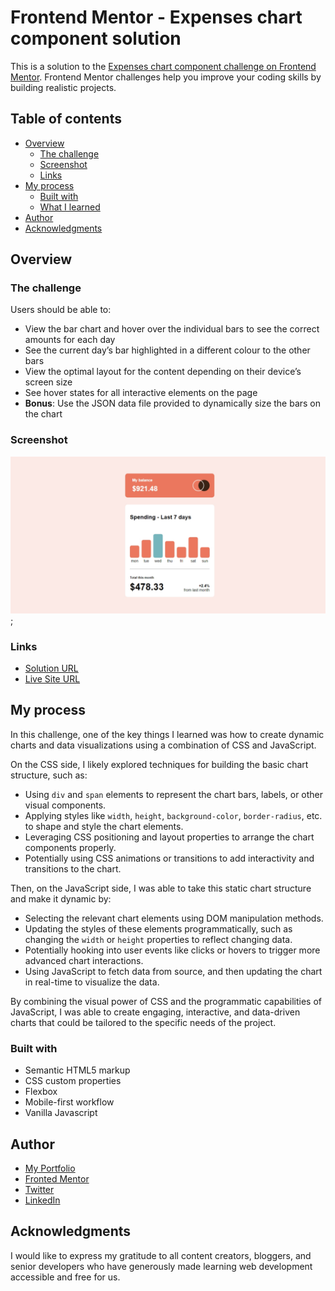 # Frontend Mentor - Expenses chart component solution

This is a solution to the [Expenses chart component challenge on Frontend Mentor](https://www.frontendmentor.io/challenges/expenses-chart-component-e7yJBUdjwt). Frontend Mentor challenges help you improve your coding skills by building realistic projects.

## Table of contents

- [Overview](#overview)
  - [The challenge](#the-challenge)
  - [Screenshot](#screenshot)
  - [Links](#links)
- [My process](#my-process)
  - [Built with](#built-with)
  - [What I learned](#what-i-learned)
- [Author](#author)
- [Acknowledgments](#acknowledgments)

## Overview

### The challenge

Users should be able to:

- View the bar chart and hover over the individual bars to see the correct amounts for each day
- See the current day’s bar highlighted in a different colour to the other bars
- View the optimal layout for the content depending on their device’s screen size
- See hover states for all interactive elements on the page
- **Bonus**: Use the JSON data file provided to dynamically size the bars on the chart

### Screenshot

  ![desktop](./images/desktop.png);

### Links

- [Solution URL](https://github.com/MahmoodHashem/Mentor-Challanges/tree/main/expense-chart)
- [Live Site URL](https://mahmoodhashem.github.io/Mentor-Challanges/expense-chart/index.html)

## My process

In this challenge, one of the key things I learned was how to create dynamic charts and data visualizations using a combination of CSS and JavaScript.

On the CSS side, I likely explored techniques for building the basic chart structure, such as:

- Using `div` and `span` elements to represent the chart bars, labels, or other visual components.
- Applying styles like `width`, `height`, `background-color`, `border-radius`, etc. to shape and style the chart elements.
- Leveraging CSS positioning and layout properties to arrange the chart components properly.
- Potentially using CSS animations or transitions to add interactivity and transitions to the chart.

Then, on the JavaScript side, I was able to take this static chart structure and make it dynamic by:

- Selecting the relevant chart elements using DOM manipulation methods.
- Updating the styles of these elements programmatically, such as changing the `width` or `height` properties to reflect changing data.
- Potentially hooking into user events like clicks or hovers to trigger more advanced chart interactions.
- Using JavaScript to fetch data from source, and then updating the chart in real-time to visualize the data.

By combining the visual power of CSS and the programmatic capabilities of JavaScript, I was able to create engaging, interactive, and data-driven charts that could be tailored to the specific needs of the project.

### Built with

- Semantic HTML5 markup
- CSS custom properties
- Flexbox
- Mobile-first workflow
- Vanilla Javascript

## Author

- [My Portfolio](https://main--mahmood-hashemi.netlify.app/)
- [Fronted Mentor](https://www.frontendmentor.io/profile/MahmoodHasheme/yourusername)
- [Twitter](https://twitter.com/Mahmood18999963)
- [LinkedIn](https://www.linkedin.com/in/shah-mahmood-hashemi-55172a276/)

## Acknowledgments

I would like to express my gratitude to all content creators, bloggers, and senior developers who have generously made learning web development accessible and free for us.
